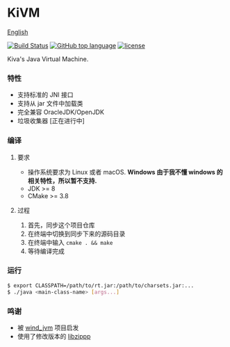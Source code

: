 KiVM
=============
[English](README-en.md)

[![Build Status](https://travis-ci.org/imkiva/KiVM.svg?branch=master)](https://travis-ci.org/imkiva/KiVM)
[![GitHub top language](https://img.shields.io/github/languages/top/imkiva/KiVM.svg)](https://github.com/imkiva/KiVM)
[![license](https://img.shields.io/github/license/imkiva/KiVM.svg?colorB=000000)](https://github.com/imkiva/KiVM)

Kiva's Java Virtual Machine.

### 特性
- 支持标准的 JNI 接口
- 支持从 jar 文件中加载类
- 完全兼容 OracleJDK/OpenJDK
- 垃圾收集器 [正在进行中]

### 编译
1. 要求
    * 操作系统要求为 Linux 或者 macOS. **Windows 由于我不懂 windows 的相关特性，所以暂不支持.**
    * JDK >= 8
    * CMake >= 3.8

2. 过程
    1. 首先，同步这个项目仓库
    2. 在终端中切换到同步下来的源码目录
    3. 在终端中输入 `cmake . && make`
    4. 等待编译完成

### 运行
```bash
$ export CLASSPATH=/path/to/rt.jar:/path/to/charsets.jar:...
$ ./java <main-class-name> [args...]
```

### 鸣谢
* 被 [wind_jvm](https://github.com/wind2412/wind_jvm) 项目启发
* 使用了修改版本的 [libzippp](https://github.com/ctabin/libzippp)
